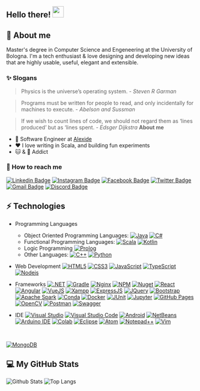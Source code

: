 
## Hello there! <img src="https://raw.githubusercontent.com/aemmadi/aemmadi/master/wave.gif" width="30">


## 💫 About me
Master's degree in Computer Science and Engeneering at the University of Bologna.
I'm a tech enthusiast & love designing and developing new ideas that are highly usable, useful, elegant and extensible.

### ✨ Slogans
> Physics is the universe’s operating system. *- Steven R Garman*

> Programs must be written for people to read, and only incidentally for machines to execute. *- Abelson and Sussman*

> If we wish to count lines of code, we should not regard them as ‘lines produced’ but as ‘lines spent. *- Edsger Dijkstra*
**About me**

- 💼 Software Engineer at [Alexide](https://www.alexide.com/portal/it/)
- ❤️ I love writing in Scala, and building fun experiments
- 🐱 & 🍫 Addict

### 🔗 How to reach me
[![Linkedin Badge](https://img.shields.io/badge/Ismam-0077B5?style=flat&logo=linkedin&logoColor=white)](https://www.linkedin.com/in/ismamabu/)
[![Instagram Badge](https://img.shields.io/badge/turboismam-E4405F?style=flat&logo=instagram&logoColor=white)](https://instagram.com/turboismam)
[![Facebook Badge](https://img.shields.io/badge/IsmamN.Abu-1877F2?style=flat&logo=facebook&logoColor=white)](https://www.facebook.com/ismam.abu/)
[![Twitter Badge](https://img.shields.io/badge/Ismam97-1DA1F2?style=flat&logo=twitter&logoColor=white)](https://twitter.com/ismam97)
[![Gmail Badge](https://img.shields.io/badge/Ismamabu25@gmail.com-D14836?style=flat&logo=gmail&logoColor=white)](mailto:ismamabu25@gmail.com)
[![Discord Badge](https://img.shields.io/badge/TurboIsmam-5865F2?style=flat&logo=discord&logoColor=white)](www.discord.com)

## ⚡ Technologies
* Programming Languages
  * Object Oriented Programming Languages: 
  [![Java](https://img.shields.io/badge/-java-E34A86?style=flat=java)](https://www.java.com/it/)
  [![C#](https://img.shields.io/badge/C%23-239120?style=flat&logo=c-sharp&logoColor=white)](https://docs.microsoft.com/it-it/dotnet/csharp/)
  * Functional Programming Languages:
  [![Scala](https://img.shields.io/badge/Scala-DC322F?style=flat&logo=scala&logoColor=white)](https://docs.scala-lang.org/it/tutorials/scala-for-java-programmers.html)
  [![Kotlin](https://img.shields.io/badge/Kotlin-0095D5?&style=flat&logo=kotlin&logoColor=white)](https://kotlinlang.org/)
  * Logic Programming
  [![Prolog](https://camo.githubusercontent.com/2511083896b0805186ac2640ddb64446b25ac7f530a9edc3f653f7e7f3df793b/68747470733a2f2f637573746f6d2d69636f6e2d6261646765732e6865726f6b756170702e636f6d2f62616467652f7377692d2d70726f6c6f672d4536314232332e7376673f6c6f676f3d7377692d70726f6c6f67266c6f676f436f6c6f723d666666)](https://it.wikipedia.org/wiki/Prolog)
  * Other Languages:
  [![C++](https://img.shields.io/badge/-C++-00599C?style=flat&logo=c)](https://docs.microsoft.com/it-it/cpp/cpp/?view=msvc-170)
  [![Python](https://img.shields.io/badge/-Python-black?style=flat&logo=Python)](https://www.python.org/)
  
* Web Development
  [![HTML5](https://img.shields.io/badge/-HTML5-E34F26?style=flat&logo=html5&logoColor=white)](https://www.w3schools.com/html/)
  [![CSS3](https://img.shields.io/badge/-CSS3-1572B6?style=flat&logo=css3)](https://www.w3schools.com/css/)
  [![JavaScript](https://img.shields.io/badge/-JavaScript-black?style=flat&logo=javascript)](https://www.javascript.com/)
  [![TypeScript](https://img.shields.io/badge/-TypeScript-007ACC?style=flat&logo=typescript)](https://www.typescriptlang.org/)
  [![Nodejs](https://img.shields.io/badge/-Nodejs-black?style=flat&logo=Node.js)](https://nodejs.org/it/)
  
 * Frameworks
  [![.NET](https://img.shields.io/badge/.NET-512BD4?style=flat&logo=dotnet&logoColor=white)]()
  [![Gradle](https://img.shields.io/badge/gradle-02303A?style=flat&logo=gradle&logoColor=white)]()
  [![Nginx](https://img.shields.io/badge/Nginx-009639?style=flat&logo=nginx&logoColor=white)]()
  [![NPM](https://img.shields.io/badge/npm-CB3837?style=flat&logo=npm&logoColor=white)]()
  [![Nuget](https://img.shields.io/badge/NuGet-004880?style=flat&logo=nuget&logoColor=white)]()
  [![React](https://img.shields.io/badge/-React-black?style=flat&logo=react)](https://it.reactjs.org/)
  [![Angular](https://img.shields.io/badge/Angular-DD0031?style=flat&logo=angular&logoColor=white)](https://angular.io/)
  [![VueJS](https://img.shields.io/badge/Vue.js-35495E?style=flat&logo=vuedotjs&logoColor=4FC08D)]()
  [![Xampp](https://img.shields.io/badge/Xampp-F37623?style=flat&logo=xampp&logoColor=white)]()
  [![ExpressJS](https://img.shields.io/badge/Express.js-000000?style=flat&logo=express&logoColor=white)]()
  [![JQuery](https://img.shields.io/badge/jQuery-0769AD?style=flat&logo=jquery&logoColor=white)]()
  [![Bootstrap](https://img.shields.io/badge/-Bootstrap-563D7C?style=flat&logo=bootstrap)](https://getbootstrap.com/)
  [![Apache Spark](https://img.shields.io/badge/Apache_Spark-FFFFFF?style=flat&logo=apachespark&logoColor=#E35A16)](https://spark.apache.org/)
  [![Conda](https://img.shields.io/badge/conda-342B029.svg?&style=flat&logo=anaconda&logoColor=white)]()
  [![Docker](https://img.shields.io/badge/Docker-2CA5E0?style=flat&logo=docker&logoColor=white)]()
  [![JUnit](https://img.shields.io/badge/Junit5-25A162?style=flat&logo=junit5&logoColor=white)]()
  [![Jupyter](https://img.shields.io/badge/Jupyter-F37626.svg?&style=flat&logo=Jupyter&logoColor=white)]()
  [![GitHub Pages](https://img.shields.io/badge/GitHub%20Pages-222222?style=flat&logo=GitHub%20Pages&logoColor=white)]()
  [![OpenCV](https://img.shields.io/badge/OpenCV-27338e?style=flat&logo=OpenCV&logoColor=white)]()
  [![Postman](https://img.shields.io/badge/Postman-FF6C37?style=flat&logo=Postman&logoColor=white)]()
  [![Swagger](https://img.shields.io/badge/Swagger-85EA2D?style=flat&logo=Swagger&logoColor=white)]()
  
  * IDE
  [![Visual Studio](https://img.shields.io/badge/Visual_Studio-5C2D91?style=flat&logo=visual%20studio&logoColor=white)]()
  [![Visual Studio Code](https://img.shields.io/badge/Visual_Studio_Code-0078D4?style=flat&logo=visual%20studio%20code&logoColor=white)]()
  [![Android](https://img.shields.io/badge/Android_Studio-3DDC84?style=flat&logo=android-studio&logoColor=white)]()
  [![NetBeans](https://img.shields.io/badge/apache%20netbeans-1B6AC6?style=flat&logo=apache%20netbeans%20IDE&logoColor=white)]()
  [![Arduino IDE](https://img.shields.io/badge/Arduino_IDE-00979D?style=flat&logo=arduino&logoColor=white)]()
  [![Colab](https://img.shields.io/badge/Colab-F9AB00?style=flat&logo=googlecolab&color=525252)]()
  [![Eclipse](https://img.shields.io/badge/Eclipse-2C2255?style=flat&logo=eclipse&logoColor=white)]()
  [![Atom](	https://img.shields.io/badge/Atom-66595C?style=flat&logo=Atom&logoColor=white)]()
  [![Notepad++](https://img.shields.io/badge/Notepad++-90E59A.svg?style=flat&logo=notepad%2B%2B&logoColor=black)]()
  [![Vim](https://img.shields.io/badge/VIM-%2311AB00.svg?&style=flat&logo=vim&logoColor=white)]()
  
  
  [![]()]()
  [![]()]()
  [![]()]()
  [![]()]()
  [![]()]()
  [![]()]()
  [![]()]()
  [![]()]()
  [![]()]()
  [![]()]()
  [![]()]()
  [![]()]()
  [![]()]()
  [![]()]()
  [![]()]()
  [![]()]()
  [![]()]()
  [![]()]()
  [![]()]()
  [![]()]()
  [![]()]()
  [![]()]()
  

  



[![MongoDB](https://img.shields.io/badge/-MongoDB-black?style=flat&logo=mongodb)](https://www.mongodb.com/en-us)

## 💻 My GitHub Stats 

![Github Stats](https://github-readme-stats.vercel.app/api?username=turbo-ismam&count_private=true&show_icons=true&include_all_commits=true)
![Top Langs](https://github-readme-stats.vercel.app/api/top-langs/?username=turbo-ismam&hide=TeX&layout=compact)
